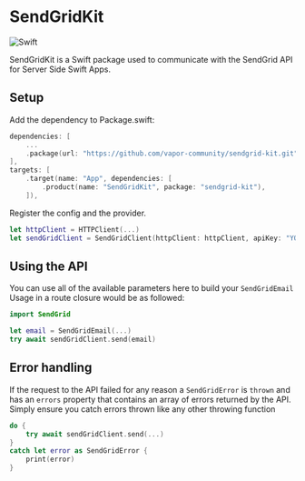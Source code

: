# SendGridKit

![Swift](http://img.shields.io/badge/swift-5.2-brightgreen.svg)

SendGridKit is a Swift package used to communicate with the SendGrid API for Server Side Swift Apps.

## Setup
Add the dependency to Package.swift:

~~~~swift
dependencies: [
	...
	.package(url: "https://github.com/vapor-community/sendgrid-kit.git", from: "2.0.0")
],
targets: [
    .target(name: "App", dependencies: [
        .product(name: "SendGridKit", package: "sendgrid-kit"),
    ]),
~~~~

Register the config and the provider.

~~~~swift
let httpClient = HTTPClient(...)
let sendGridClient = SendGridClient(httpClient: httpClient, apiKey: "YOUR_API_KEY")
~~~~

## Using the API

You can use all of the available parameters here to build your `SendGridEmail`
Usage in a route closure would be as followed:

~~~~swift
import SendGrid

let email = SendGridEmail(...)
try await sendGridClient.send(email)
~~~~

## Error handling
If the request to the API failed for any reason a `SendGridError` is `thrown` and has an `errors` property that contains an array of errors returned by the API.
Simply ensure you catch errors thrown like any other throwing function

~~~~swift
do {
    try await sendGridClient.send(...)
}
catch let error as SendGridError {
    print(error)
}
~~~~

